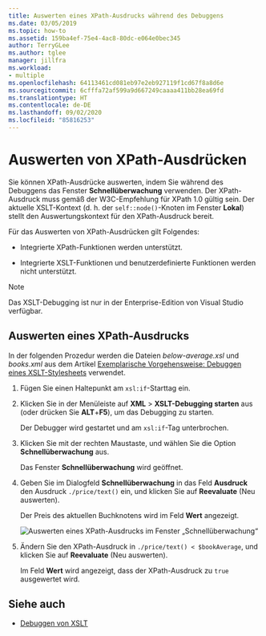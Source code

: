 ```yaml
---
title: Auswerten eines XPath-Ausdrucks während des Debuggens
ms.date: 03/05/2019
ms.topic: how-to
ms.assetid: 159ba4ef-75e4-4ac8-80dc-e064e0bec345
author: TerryGLee
ms.author: tglee
manager: jillfra
ms.workload:
- multiple
ms.openlocfilehash: 64113461cd081eb97e2eb927119f1cd67f8a8d6e
ms.sourcegitcommit: 6cfffa72af599a9d667249caaaa411bb28ea69fd
ms.translationtype: HT
ms.contentlocale: de-DE
ms.lasthandoff: 09/02/2020
ms.locfileid: "85816253"
---
```

# <a name="evaluate-xpath-expressions"></a>Auswerten von XPath-Ausdrücken

Sie können XPath-Ausdrücke auswerten, indem Sie während des Debuggens das Fenster **Schnellüberwachung** verwenden. Der XPath-Ausdruck muss gemäß der W3C-Empfehlung für XPath 1.0 gültig sein. Der aktuelle XSLT-Kontext (d. h. der `self::node()`-Knoten im Fenster **Lokal**) stellt den Auswertungskontext für den XPath-Ausdruck bereit.

Für das Auswerten von XPath-Ausdrücken gilt Folgendes:

- Integrierte XPath-Funktionen werden unterstützt.

- Integrierte XSLT-Funktionen und benutzerdefinierte Funktionen werden nicht unterstützt.

> [!NOTE]
> Das XSLT-Debugging ist nur in der Enterprise-Edition von Visual Studio verfügbar.

## <a name="evaluate-an-xpath-expression"></a>Auswerten eines XPath-Ausdrucks

In der folgenden Prozedur werden die Dateien *below-average.xsl* und *books.xml* aus dem Artikel [Exemplarische Vorgehensweise: Debuggen eines XSLT-Stylesheets](../xml-tools/walkthrough-debug-an-xslt-style-sheet.md#sample-files) verwendet.

1. Fügen Sie einen Haltepunkt am `xsl:if`-Starttag ein.

2. Klicken Sie in der Menüleiste auf **XML** > **XSLT-Debugging starten** aus (oder drücken Sie **ALT**+**F5**), um das Debugging zu starten.

   Der Debugger wird gestartet und am `xsl:if`-Tag unterbrochen.

3. Klicken Sie mit der rechten Maustaste, und wählen Sie die Option **Schnellüberwachung** aus.

   Das Fenster **Schnellüberwachung** wird geöffnet.

4. Geben Sie im Dialogfeld **Schnellüberwachung** in das Feld **Ausdruck** den Ausdruck `./price/text()` ein, und klicken Sie auf **Reevaluate** (Neu auswerten).

   Der Preis des aktuellen Buchknotens wird im Feld **Wert** angezeigt.

   ![Auswerten eines XPath-Ausdrucks im Fenster „Schnellüberwachung“](media/quickwatch-price.png)

5. Ändern Sie den XPath-Ausdruck in `./price/text() < $bookAverage`, und klicken Sie auf **Reevaluate** (Neu auswerten).

   Im Feld **Wert** wird angezeigt, dass der XPath-Ausdruck zu `true` ausgewertet wird.

## <a name="see-also"></a>Siehe auch

- [Debuggen von XSLT](../xml-tools/debugging-xslt.md)
